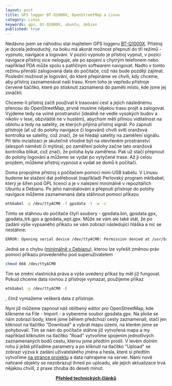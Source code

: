```yaml
---
layout: post
title: GPS logger BT-Q1000X, OpenStreetMap a Linux
category: Linux
keywords: gps, bt-Q1000X, ubuntu, debian
published: true
---
```


Nedávno jsem se náhodou stal majitelem GPS loggeru [BT-Q1000X](http://www.qstarz.com/download.php?t=4&m=BT-Q1000X). Přístroj je docela jednoduchý, na boku má akorát možnost přepnutí do tří režimů - vypnuto, navigace a logování. V pozici vypnuto je přístroj vypnut, v pozici navigace přístroj sice neloguje, ale po spojení s chytrým telefonem nebo například PDA může spolu s patřičným softwarem navigovat. Nadto v tomto režimu přenáší zalogovaná data do počítače, což nás bude později zajímat. Poslední možnost je logování, do které přepínáme ve chvíli, kdy chceme, aby přístroj zaznamenával naši trasu. Krom toho je vepředu přístroje červené tlačítko, které po stisknutí zaznamená do paměti místo, kde jsme jej zmáčkli.

Chceme-li přístroj začít používat k trasování cest a jejich následnému přenosu do OpenStreetMap, prvně musíme nějakou trasu projít a zalogovat. Vyjdeme tedy na volné prostranství (ideálně ne vedle vysokých budov a nikoliv v lese, obzvláště ne v hustém), abychom měli přímou viditelnost na oblohu a tedy na satelity, ze kterých přijímá přístroj signál. Po zapnutí přístroje (ať už do polohy navigace či logování) chvíli svítí oranžová kontrolka se satelity, což značí, že se hledají satelity na zaměření signálu. Při této incializaci je skutečně vhodné být na otevřeném prostranství (alespoň náměstí či mýtina), po zaměření polohy začne tato oranžová kontrolka blikat, což značí, že poloha byla zaměřena. Pak už stačí přepnout do polohy logování a můžeme se vydat po vytyčené trase. Až ji celou projdem, můžeme přístroj vypnout a vydat se domů k počítači.

Doma propojíme přístroj s počítačem pomocí mini-USB kabelu. V Linuxu budeme ke stažení dat potřebovat (například) Perlovský program mktbabel, který je šířen pod GPL licencí a je v nalezení minimálně v repozitářích Ubuntu a Debianu. Po jeho nainstalování a přepnutí přístroje do polohy navigace můžeme zaznamenaná data stáhnout pomocí příkazu

```bash
mtkbabel -p /dev/ttyACM0 -f gpsdata -t -w -c
```

Tímto se stáhnou do počítače čtyři soubory - gpsdata.bin, gpsdata.gpx, gpsdata_trk.gpx a gpsdata_wpt.gpx. Může se vám ale také stát, že po zadání výše vypsaného příkazu se vám zobrazí následující hláška a nic se nestáhne:

```bash
ERROR: Opening serial device /dev/ttyACM0: Permission denied at /usr/bin/mtkbabel line 1748.
```

Jedná se o chybu ([minimálně v Debianu](https://bugs.debian.org/cgi-bin/bugreport.cgi?bug=613378)), kterou lze vyřešit změnou práv pomocí příkazu provedeného pod superuživatelem

```bash
chmod 666 /dev/ttyACM0
```

Tím se změní vlastnická práva a výše uvedený příkaz by měl již fungovat. Pokud chceme data rovnou z přístroje vymazat, použijeme příkaz

```bash
mtkbabel -p /dev/ttyACM0 -E
```

, čímž vymažeme veškerá data z přístroje.

Nyní již můžeme zapnout náš oblíbený editor pro OpenStreetMap, kde klikneme na File - Import - a vybereme soubor gpsdata.gpx. Na ploše se nám zobrazí body, které jsme během předchozí cesty zaznamenali, stačí jen kliknout na tlačítko "Download" a vybrat mapu území, na kterém jsme se pohybovali. Tím se nám do počítače stáhne již vytvořená mapa a my například kliknutím na tlačítko "Road" vytvoříme spojením jednotlivých zaznamenaných bodů cestu, kterou jsme předtím prošli. V levém dolním rohu jí ještě přiřadíme parametry a po kliknutí na tlačítko "Upload" se zobrazí výzva k zadání uživatelského jména a hesla, které si předtím vytvoříme [na stránce projektu](https://www.openstreetmap.org/) a data nahrajeme na server. Námi nově nahrané objekty se nezobrazují ihned po uploadu, ale jejich aktualizace trvá nějakou chvíli, z praxe zhruba do deseti minut.

<center><b><a href="../">Přehled technických článků</a></b></center>
